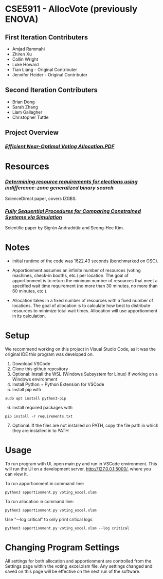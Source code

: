 # **CSE5911 - AllocVote (previously ENOVA)**

## First Iteration Contributers
* Amjad Rammahi
* Zhiren Xu
* Collin Wright
* Luke Howard
* Tian Liang - Original Contributer
* Jennifer Heider - Original Contributer

## Second Iteration Contributers
* Brian Dong
* Sarah Zhang
* Liam Gallagher
* Christopher Tuttle

## Project Overview

### *[Efficient Near-Optimal Voting Allocation.PDF](Efficient&#32;Near-Optimal&#32;Voting&#32;Allocation.pdf)*

# Resources

### *[Determining resource requirements for elections using indifference-zone generalized binary search](https://www.sciencedirect.com/science/article/pii/S0360835219307120)*

ScienceDirect paper, covers IZGBS.

### *[Fully Sequential Procedures for Comparing Constrained Systems via Simulation](AKPI.pdf)*

Scientific paper by Sigrún Andradóttir and Seong-Hee Kim.

# Notes
* Initial runtime of the code was 1622.43 seconds (benchmarked on OSC).

* Apportionment assumes an infinite number of resources (voting machines, check-in booths, etc.) per location. The goal of apportionment is to return the mininum number of resources that meet a specified wait time requirement (no more than 30 minutes, no more than 60 minutes, etc.).
* Allocation takes in a fixed number of resources with a fixed number of locations. The goal of allocation is to calculate how best to distribute resources to minimize total wait times. Allocation will use apportionment in its calculation.

# Setup
We recommend working on this project in Visual Studio Code, as it was the original IDE this program was developed on.

1. Download VSCode
2. Clone this github repository
3. Optional: Install the WSL (Windows Subsystem for Linux) if working on a Windows environment
4. Install Python + Python Extension for VSCode
5. Install pip with
```
sudo apt install python3-pip
```
6. Install required packages with 
```
pip install -r requirements.txt
```
7. Optional: If the files are not installed on PATH, copy the file path in which they are installed in to PATH

# Usage

To run program with UI, open main.py and run in VSCode environment. This will run the UI on a development server, http://127.0.0.1:5000/, where you can view it.

To run apportionment in command line:
```
python3 apportionment.py voting_excel.xlsm
```
To run allocation in command line:
```
python3 apportionment.py voting_excel.xlsm
```
Use "--log critical" to only print critical logs
```
python3 apportionment.py voting_excel.xlsm --log critical
```

# Changing Program Settings
All settings for both allocation and apportionment are controlled from the Settings page within the voting_excel.xlsm file. Any settings changed and saved on this page will be effective on the next run of the software.
